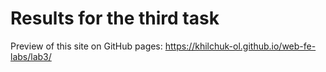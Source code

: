 # Results for the third task

Preview of this site on GitHub pages: <https://khilchuk-ol.github.io/web-fe-labs/lab3/>
